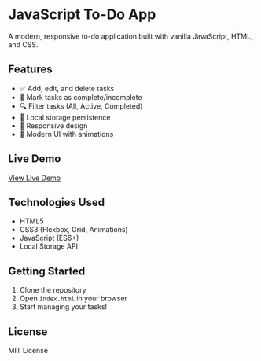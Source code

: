 # JavaScript To-Do App

A modern, responsive to-do application built with vanilla JavaScript, HTML, and CSS.

## Features
- ✅ Add, edit, and delete tasks
- 🔄 Mark tasks as complete/incomplete
- 🔍 Filter tasks (All, Active, Completed)
- 💾 Local storage persistence
- 📱 Responsive design
- 🎨 Modern UI with animations

## Live Demo
[View Live Demo]([https://yourusername.github.io/javascript-todo-app/])

## Technologies Used
- HTML5
- CSS3 (Flexbox, Grid, Animations)
- JavaScript (ES6+)
- Local Storage API

## Getting Started
1. Clone the repository
2. Open `index.html` in your browser
3. Start managing your tasks!

## License
MIT License
